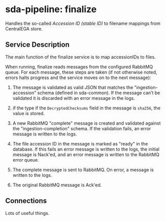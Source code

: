 # sda-pipeline: finalize

Handles the so-called _Accession ID (stable ID)_ to filename mappings from
CentralEGA store.

## Service Description
The main function of the finalize service is to map accessionIDs to files.

When running, finalize reads messages from the configured RabbitMQ queue.
For each message, these steps are taken (if not otherwise noted, errors halts
progress and the service moves on to the next message):

1. The message is validated as valid JSON that matches the "ingestion-accession"
schema (defined in sda-common). If the message can’t be validated it is
discarded with an error message in the logs.

1. if the type if the `DecryptedChecksums` field in the message is `sha256`, the
value is stored.

1. A new RabbitMQ "complete" message is created and validated against the
"ingestion-completion" schema. If the validation fails, an error message is
written to the logs.

1. The file accession ID in the message is marked as "ready" in the database. If
this fails an error message is written to the logs, the initial message is
Nack'ed, and an error message is written to the RabbitMQ error queue.

1. The complete message is sent to RabbitMQ. On error, a message is written to
the logs.

1. The original RabbitMQ message is Ack'ed.

## Connections

Lots of useful things.
